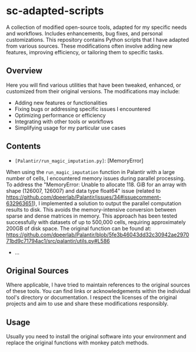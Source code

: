 # sc-adapted-scripts

A collection of modified open-source tools, adapted for my specific needs and workflows. Includes enhancements, bug fixes, and personal customizations. This repository contains Python scripts that I have adapted from various sources. These modifications often involve adding new features, improving efficiency, or tailoring them to specific tasks.

## Overview

Here you will find various utilities that have been tweaked, enhanced, or customized from their original versions. The modifications may include:

* Adding new features or functionalities
* Fixing bugs or addressing specific issues I encountered
* Optimizing performance or efficiency
* Integrating with other tools or workflows
* Simplifying usage for my particular use cases

## Contents

* `[Palantir/run_magic_imputation.py]`: [MemoryError]

When using the `run_magic_imputation` function in Palantir with a large number of cells, I encountered memory issues during parallel processing. To address the "MemoryError: Unable to allocate 118. GiB for an array with shape (126007, 126007) and data type float64" issue (related to https://github.com/dpeerlab/Palantir/issues/34#issuecomment-632963651), I implemented a solution to output the parallel computation results to disk. This avoids the memory-intensive conversion between sparse and dense matrices in memory. This approach has been tested successfully with datasets of up to 500,000 cells, requiring approximately 200GB of disk space.
The original function can be found at: https://github.com/dpeerlab/Palantir/blob/5fe3b46043dd32c30942ae297071bd9c71794ac1/src/palantir/utils.py#L586

* ...


## Original Sources

Where applicable, I have tried to maintain references to the original sources of these tools. You can find links or acknowledgements within the individual tool's directory or documentation. I respect the licenses of the original projects and aim to use and share these modifications responsibly.

## Usage

Usually you need to install the original software into your environment and replace the original functions with monkey patch methods.
